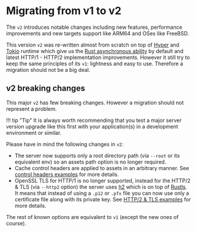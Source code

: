 # Migrating from v1 to v2

The `v2` introduces notable changes including new features, performance improvements and new targets support like ARM64 and OSes like FreeBSD.

This version `v2` was re-written almost from scratch on top of [Hyper](https://github.com/hyperium/hyper) and [Tokio](https://github.com/tokio-rs/tokio) runtime which give us the [Rust asynchronous ability](https://rust-lang.github.io/async-book/01_getting_started/02_why_async.html) by default and latest HTTP/1 - HTTP/2 implementation improvements.
However it still try to keep the same principles of its `v1`: lightness and easy to use. Therefore a migration should not be a big deal.

## v2 breaking changes

This major `v2` has few breaking changes. However a migration should not represent a problem.


!!! tip "Tip"
    It is always worth recommending that you test a major server version upgrade like this first with your application(s) in a development environment or similar.

Please have in mind the following changes in `v2`:

- The server now supports only a root directory path (via `--root` or its equivalent env) so an assets path option is no longer required.
- Cache control headers are applied to assets in an arbitrary manner. See [control headers examples](./features/cache-control-headers.md) for more details.
- OpenSSL TLS for HTTP/1 is no longer supported, instead for the HTTP/2 & TLS (via `--http2` option) the server uses [h2](https://github.com/hyperium/h2) which is on top of [Rustls](https://github.com/ctz/rustls). It means that instead of using a `.p12` or `.pfx` file you can now use only a certificate file along with its private key. See [HTTP/2 & TLS examples](./features/http2-tls.md) for more details.

The rest of known options are equivalent to `v1` (except the new ones of course).

